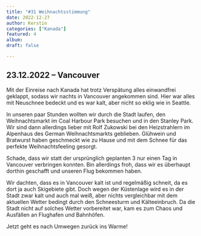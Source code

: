 ```yaml
---
title: "#31 Weihnachtsstimmung"
date: 2022-12-27
author: Kerstin
categories: ["Kanada"]
featured: 4
album: 
draft: false

---
```


## 23.12.2022 – Vancouver

Mit der Einreise nach Kanada hat trotz Verspätung alles einwandfrei geklappt, sodass wir nachts in Vancouver angekommen sind. Hier war alles mit Neuschnee bedeckt und es war kalt, aber nicht so eklig wie in Seattle.

In unseren paar Stunden wollten wir durch die Stadt laufen, den Weihnachtsmarkt im Coal Harbour Park besuchen und in den Stanley Park. Wir sind dann allerdings lieber mit Rolf Zukowski bei den Heizstrahlern im Alpenhaus des German Weihnachtsmarkts geblieben. Glühwein und Bratwurst haben geschmeckt wie zu Hause und mit dem Schnee für das perfekte Weihnachtsfeeling gesorgt.

Schade, dass wir statt der ursprünglich geplanten 3 nur einen Tag in Vancouver verbringen konnten. Bin allerdings froh, dass wir es überhaupt dorthin geschafft und unseren Flug bekommen haben. 

Wir dachten, dass es in Vancouver kalt ist und regelmäßig schneit, da es dort ja auch Skigebiete gibt. Doch wegen der Küstenlage wird es in der Stadt zwar kalt und auch mal weiß, aber nichts vergleichbar mit dem aktuellen Wetter bedingt durch den Schneesturm und Kälteeinbruch. Da die Stadt nicht auf solches Wetter vorbereitet war, kam es zum Chaos und Ausfällen an Flughafen und Bahnhöfen.

Jetzt geht es nach Umwegen zurück ins Warme!